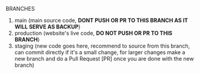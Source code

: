 BRANCHES
1. main (main source code, **DONT PUSH OR PR TO THIS BRANCH AS IT WILL SERVE AS BACKUP**)
2. production (website's live code, **DO NOT PUSH OR PR TO THIS BRANCH**)
3. staging (new code goes here, recommend to source from this branch, can commit directly if it's a small change, for larger changes make a new branch and do a Pull Request [PR] once you are done with the new branch)
